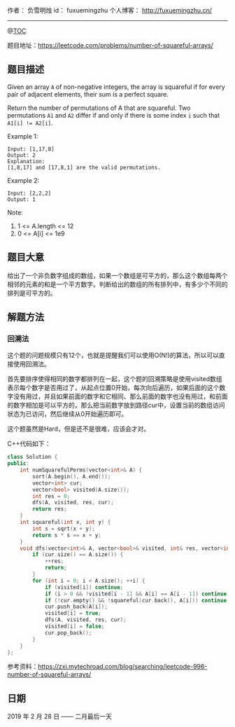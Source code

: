 作者： 负雪明烛
id：	fuxuemingzhu
个人博客：	http://fuxuemingzhu.cn/

---
@[TOC](目录)


题目地址：https://leetcode.com/problems/number-of-squareful-arrays/


## 题目描述

Given an array ``A`` of non-negative integers, the array is squareful if for every pair of adjacent elements, their sum is a perfect square.

Return the number of permutations of A that are squareful.  Two permutations ``A1`` and ``A2`` differ if and only if there is some index ``i`` such that ``A1[i] != A2[i]``.

Example 1:

    Input: [1,17,8]
    Output: 2
    Explanation: 
    [1,8,17] and [17,8,1] are the valid permutations.

Example 2:

    Input: [2,2,2]
    Output: 1
 

Note:

1. 1 <= A.length <= 12
1. 0 <= A[i] <= 1e9

## 题目大意

给出了一个非负数字组成的数组，如果一个数组是可平方的，那么这个数组每两个相邻的元素的和是一个平方数字。判断给出的数组的所有排列中，有多少个不同的排列是可平方的。

## 解题方法

### 回溯法

这个题的问题规模只有12个，也就是提醒我们可以使用O(N!)的算法，所以可以直接使用回溯法。

首先要排序使得相同的数字都排列在一起，这个题的回溯策略是使用visited数组表示每个数字是否用过了，从起点位置0开始，每次向后遍历，如果后面的这个数字没有用过，并且如果前面的数字和它相同、那么前面的数字也没有用过，和前面的数字相加是可以平方的，那么把当前数字放到路径cur中，设置当前的数组访问状态为已访问，然后继续从0开始遍历即可。

这个题虽然是Hard，但是还不是很难，应该会才对。


C++代码如下：

```cpp
class Solution {
public:
    int numSquarefulPerms(vector<int>& A) {
        sort(A.begin(), A.end());
        vector<int> cur;
        vector<bool> visited(A.size());
        int res = 0;
        dfs(A, visited, res, cur);
        return res;
    }
    int squareful(int x, int y) {
        int s = sqrt(x + y);
        return s * s == x + y;
    }
    void dfs(vector<int>& A, vector<bool>& visited, int& res, vector<int>& cur) {
        if (cur.size() == A.size()) {
            ++res;
            return;
        }
        for (int i = 0; i < A.size(); ++i) {
            if (visited[i]) continue;
            if (i > 0 && !visited[i - 1] && A[i] == A[i - 1]) continue;
            if (!cur.empty() && !squareful(cur.back(), A[i])) continue;
            cur.push_back(A[i]);
            visited[i] = true;
            dfs(A, visited, res, cur);
            visited[i] = false;
            cur.pop_back();
        }
    }
};
```

参考资料：https://zxi.mytechroad.com/blog/searching/leetcode-996-number-of-squareful-arrays/


## 日期

2019 年 2 月 28 日 —— 二月最后一天


  [1]: https://blog.csdn.net/fuxuemingzhu/article/details/85227593
